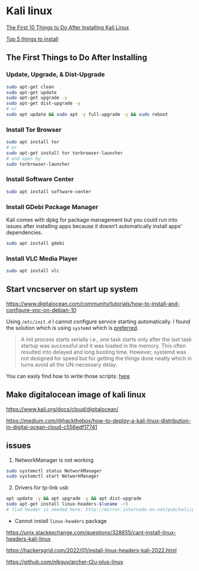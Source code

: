 # Kali linux

[The First 10 Things to Do After Installing Kali Linux](https://www.fossmint.com/things-to-do-after-installing-kali-linux/)

[Top 5 things to install](https://techdhee.in/things-to-do-after-installing-kali-linux/#Top_5_Things_to_Do_After_Installing_Kali_Linux)

## The First Things to Do After Installing

### Update, Upgrade, & Dist-Upgrade

```sh
sudo apt-get clean
sudo apt-get update
sudo apt-get upgrade -y
sudo apt-get dist-upgrade -y
# or
sudo apt update && sudo apt -y full-upgrade -y && sudo reboot
```

### Install Tor Browser

```sh
sudo apt install tor
# or
sudo apt-get install tor torbrowser-launcher
# and open by
sudo torbrowser-launcher
```

### Install Software Center

```sh
sudo apt install software-center
```

### Install GDebi Package Manager

Kali comes with dpkg for package management but you could run into issues after installing apps because it doesn’t automatically install apps’ dependencies.

```sh
sudo apt install gdebi
```

### Install VLC Media Player

```sh
sudo apt install vlc
```

## Start vncserver on start up system

<https://www.digitalocean.com/community/tutorials/how-to-install-and-configure-vnc-on-debian-10>

Using `/etc/init.d` I cannot configure service starting automatically. I found the solution which is using `systemd` which is [preferred](https://www.tecmint.com/systemd-replaces-init-in-linux/).

> A init process starts serially i.e., one task starts only after the last task startup was successful and it was loaded in the memory. This often resulted into delayed and long booting time. However, systemd was not designed for speed but for getting the things done neatly which in turns avoid all the UN-necessary delay.

You can easly find how to write those scripts: [here](https://unix.stackexchange.com/questions/47695/how-to-write-startup-script-for-systemd)

## Make digitalocean image of kali linux

https://www.kali.org/docs/cloud/digitalocean/

https://medium.com/@hackthebox/how-to-deploy-a-kali-linux-distribution-in-digital-ocean-cloud-c556edf17741
## issues

1. NetworkManager is not working

```sh
sudo systemctl status NetworkManager
sudo systemctl start NetworkManager
```

2. Drivers for tp-link usb

```sh
apt update -y && apt upgrade -y && apt dist-upgrade
sudo apt-get install linux-headers-$(uname -r)
# find header is needed here: http://mirror.internode.on.net/pub/kali/pool/main/l/linux/
```

- Cannot install `linux-headers` package

https://unix.stackexchange.com/questions/328655/cant-install-linux-headers-kali-linux

https://hackersgrid.com/2022/01/install-linux-headers-kali-2022.html

https://github.com/nlkguy/archer-t2u-plus-linux
